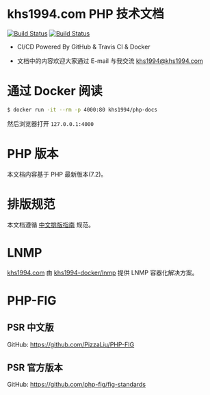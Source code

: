 # khs1994.com PHP 技术文档

[![Build Status](https://travis-ci.org/khs1994-website/php-docs.svg?branch=master)](https://travis-ci.org/khs1994-website/php-docs) [![Build Status](https://travis-ci.org/khs1994-website/php-docs.svg?branch=gitbook)](https://travis-ci.org/khs1994-website/php-docs)

* CI/CD Powered By GitHub & Travis CI & Docker

* 文档中的内容欢迎大家通过 E-mail 与我交流 <a href="mailto:khs1994@khs1994.com">khs1994@khs1994.com</a>

# 通过 Docker 阅读

```bash
$ docker run -it --rm -p 4000:80 khs1994/php-docs
```

然后浏览器打开 `127.0.0.1:4000`

# PHP 版本

本文档内容基于 PHP 最新版本(7.2)。

# 排版规范

本文档遵循 [中文排版指南](https://github.com/sparanoid/chinese-copywriting-guidelines) 规范。

# LNMP

[khs1994.com](https://khs1994.com) 由 [khs1994-docker/lnmp](https://github.com/khs1994-docker/lnmp) 提供 LNMP 容器化解决方案。

# PHP-FIG

## PSR 中文版

GitHub: https://github.com/PizzaLiu/PHP-FIG

## PSR 官方版本

GitHub: https://github.com/php-fig/fig-standards

<!--

---
title:
date: 2017-02-01 13:00:00
updated:
comments: true
tags:
-
categories:
-
---

<!--more-->
